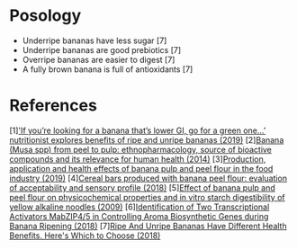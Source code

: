 
# Posology
- Underripe bananas have less sugar [7]
- Underripe bananas are good prebiotics [7]
- Overripe bananas are easier to digest [7]
- A fully brown banana is full of antioxidants [7]


# References
[1]['If you’re looking for a banana that’s lower GI, go for a green one…’ nutritionist explores benefits of ripe and unripe bananas (2019)](https://www.foodnavigator.com/Article/2019/07/30/If-you-re-looking-for-a-banana-that-s-lower-GI-go-for-a-green-one-nutritionist-explores-benefits-of-ripe-and-unripe-bananas)
[2][Banana (Musa spp) from peel to pulp: ethnopharmacology, source of bioactive compounds and its relevance for human health (2014)](https://pubmed.ncbi.nlm.nih.gov/25449450/)
[3][Production, application and health effects of banana pulp and peel flour in the food industry (2019)](https://pubmed.ncbi.nlm.nih.gov/30906012/)
[4][Cereal bars produced with banana peel flour: evaluation of acceptability and sensory profile (2018)](https://pubmed.ncbi.nlm.nih.gov/28543033/)
[5][Effect of banana pulp and peel flour on physicochemical properties and in vitro starch digestibility of yellow alkaline noodles (2009)](https://www.tandfonline.com/doi/abs/10.1080/09637480903183503)
[6][Identification of Two Transcriptional Activators MabZIP4/5 in Controlling Aroma Biosynthetic Genes during Banana Ripening (2018)](https://pubs.acs.org/doi/abs/10.1021/acs.jafc.8b01435)
[7][Ripe And Unripe Bananas Have Different Health Benefits. Here's Which to Choose (2018)](https://www.sciencealert.com/nutritionists-explain-how-ripe-and-unripe-bananas-have-different-health-benefits)